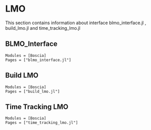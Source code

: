 # LMO 

This section contains information about interface blmo_interface.jl , build_lmo.jl and time_tracking_lmo.jl

## BLMO_Interface 

```@autodocs
Modules = [Boscia]
Pages = ["blmo_interface.jl"]
```

## Build LMO

```@autodocs
Modules = [Boscia]
Pages = ["build_lmo.jl"]
```

## Time Tracking LMO

```@autodocs
Modules = [Boscia]
Pages = ["time_tracking_lmo.jl"]
```